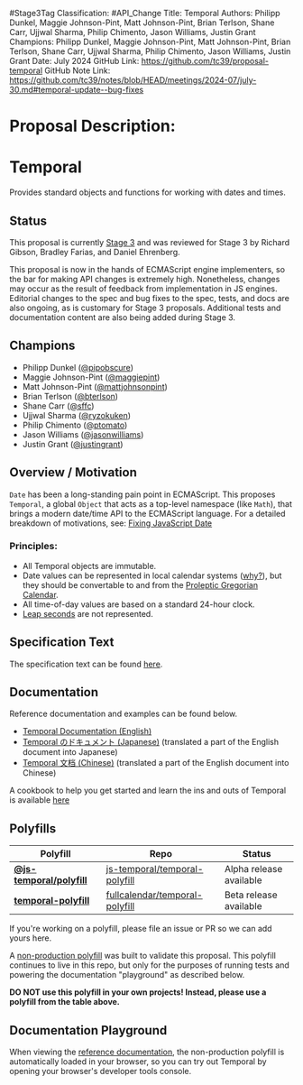 #Stage3Tag
Classification: #API_Change
Title: Temporal
Authors: Philipp Dunkel, Maggie Johnson-Pint, Matt Johnson-Pint, Brian Terlson, Shane Carr, Ujjwal Sharma, Philip Chimento, Jason Williams, Justin Grant
Champions: Philipp Dunkel, Maggie Johnson-Pint, Matt Johnson-Pint, Brian Terlson, Shane Carr, Ujjwal Sharma, Philip Chimento, Jason Williams, Justin Grant
Date: July 2024
GitHub Link: https://github.com/tc39/proposal-temporal
GitHub Note Link: https://github.com/tc39/notes/blob/HEAD/meetings/2024-07/july-30.md#temporal-update--bug-fixes

# Proposal Description:
# Temporal

Provides standard objects and functions for working with dates and times.

## Status

This proposal is currently [Stage 3](https://github.com/tc39/proposals#stage-3) and was reviewed for Stage 3 by Richard Gibson, Bradley Farias, and Daniel Ehrenberg.

This proposal is now in the hands of ECMAScript engine implementers, so the bar for making API changes is extremely high.
Nonetheless, changes may occur as the result of feedback from implementation in JS engines.
Editorial changes to the spec and bug fixes to the spec, tests, and docs are also ongoing, as is customary for Stage 3 proposals.
Additional tests and documentation content are also being added during Stage 3.

## Champions

- Philipp Dunkel ([@pipobscure](https://github.com/pipobscure))
- Maggie Johnson-Pint ([@maggiepint](https://github.com/maggiepint))
- Matt Johnson-Pint ([@mattjohnsonpint](https://github.com/mattjohnsonpint))
- Brian Terlson ([@bterlson](https://github.com/bterlson))
- Shane Carr ([@sffc](https://github.com/sffc))
- Ujjwal Sharma ([@ryzokuken](https://github.com/ryzokuken))
- Philip Chimento ([@ptomato](https://github.com/ptomato))
- Jason Williams ([@jasonwilliams](https://github.com/jasonwilliams))
- Justin Grant ([@justingrant](https://github.com/justingrant))

## Overview / Motivation

`Date` has been a long-standing pain point in ECMAScript.
This proposes `Temporal`, a global `Object` that acts as a top-level namespace (like `Math`), that brings a modern date/time API to the ECMAScript language.
For a detailed breakdown of motivations, see:
[Fixing JavaScript Date](https://maggiepint.com/2017/04/09/fixing-javascript-date-getting-started/)

### Principles:

- All Temporal objects are immutable.
- Date values can be represented in local calendar systems ([why?](./docs/calendar-review.md)), but they should be convertable to and from the [Proleptic Gregorian Calendar](https://en.wikipedia.org/wiki/Proleptic_Gregorian_calendar).
- All time-of-day values are based on a standard 24-hour clock.
- [Leap seconds](https://en.wikipedia.org/wiki/Leap_second) are not represented.

## Specification Text

The specification text can be found [here](https://tc39.es/proposal-temporal/).

## Documentation

Reference documentation and examples can be found below.

- [Temporal Documentation (English)](https://tc39.es/proposal-temporal/docs/index.html)
- [Temporal のドキュメント (Japanese)](https://tc39.es/proposal-temporal/docs/ja/index.html) (translated a part of the English document into Japanese)
- [Temporal 文档 (Chinese)](https://tc39.es/proposal-temporal/docs/zh_CN/index.html) (translated a part of the English document into Chinese)

A cookbook to help you get started and learn the ins and outs of Temporal is available [here](https://tc39.es/proposal-temporal/docs/cookbook.html)

## Polyfills

| Polyfill                                                                         | Repo                                                                                | Status                  |
| -------------------------------------------------------------------------------- | ----------------------------------------------------------------------------------- | ----------------------- |
| **[@js-temporal/polyfill](https://www.npmjs.com/package/@js-temporal/polyfill)** | [js-temporal/temporal-polyfill](https://github.com/js-temporal/temporal-polyfill)   | Alpha release available |
| **[temporal-polyfill](https://www.npmjs.com/package/temporal-polyfill)**         | [fullcalendar/temporal-polyfill](https://github.com/fullcalendar/temporal-polyfill) | Beta release available  |

If you're working on a polyfill, please file an issue or PR so we can add yours here.

A [non-production polyfill](./polyfill) was built to validate this proposal.
This polyfill continues to live in this repo, but only for the purposes of running tests and powering the documentation "playground" as described below.

**DO NOT use this polyfill in your own projects!
Instead, please use a polyfill from the table above.**

## Documentation Playground

When viewing the [reference documentation](https://tc39.es/proposal-temporal/docs/index.html), the non-production polyfill is automatically loaded in your browser, so you can try out Temporal by opening your browser's developer tools console.
